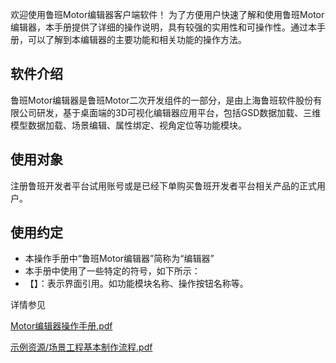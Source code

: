 
欢迎使用鲁班Motor编辑器客户端软件！
为了方便用户快速了解和使用鲁班Motor编辑器，本手册提供了详细的操作说明，具有较强的实用性和可操作性。通过本手册，可以了解到本编辑器的主要功能和相关功能的操作方法。
## 软件介绍
鲁班Motor编辑器是鲁班Motor二次开发组件的一部分，是由上海鲁班软件股份有限公司研发，基于桌面端的3D可视化编辑器应用平台，包括GSD数据加载、三维模型数据加载、场景编辑、属性绑定、视角定位等功能模块。
## 使用对象
注册鲁班开发者平台试用账号或是已经下单购买鲁班开发者平台相关产品的正式用户。
## 使用约定
- 本操作手册中“鲁班Motor编辑器”简称为“编辑器”
- 本手册中使用了一些特定的符号，如下所示：
- 【】：表示界面引用。如功能模块名称、操作按钮名称等。


详情参见 

[Motor编辑器操作手册.pdf](./Motor编辑器操作手册.pdf) 

[示例资源/场景工程基本制作流程.pdf](./示例资源/场景工程基本制作流程.pdf)